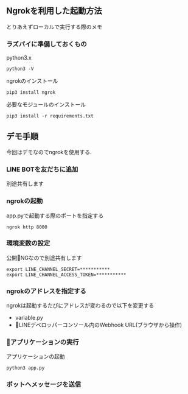 ## Ngrokを利用した起動方法
とりあえずローカルで実行する際のメモ
### ラズパイに準備しておくもの
python3.x
~~~
python3 -V
~~~

ngrokのインストール
~~~
pip3 install ngrok 
~~~

必要なモジュールのインストール
~~~
pip3 install -r requirements.txt
~~~

## デモ手順
今回はデモなのでngrokを使用する.

### LINE BOTを友だちに追加
別途共有します

### ngrokの起動
app.pyで起動する際のポートを指定する
~~~
ngrok http 8000
~~~

### 環境変数の設定
公開NGなので別途共有します
~~~
export LINE_CHANNEL_SECRET=***********
export LINE_CHANNEL_ACCESS_TOKEN=***********
~~~

### ngrokのアドレスを指定する
ngrokは起動するたびにアドレスが変わるので以下を変更する
- variable.py
- LINEデベロッパーコンソール内のWebhook URL(ブラウザから操作)

### アプリケーションの実行
アプリケーションの起動
~~~
python3 app.py
~~~

### ボットへメッセージを送信